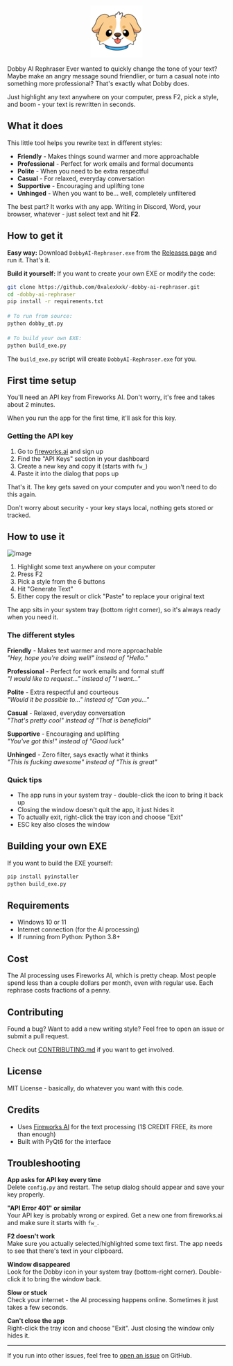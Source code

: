 <p align="center">
  <img src="dobby_logo.png" alt="Dobby Logo" width="120">
</p>
Dobby AI Rephraser
Ever wanted to quickly change the tone of your text? Maybe make an angry message sound friendlier, or turn a casual note into something more professional? That's exactly what Dobby does.

Just highlight any text anywhere on your computer, press F2, pick a style, and boom - your text is rewritten in seconds.

## What it does

This little tool helps you rewrite text in different styles:

- **Friendly** - Makes things sound warmer and more approachable
- **Professional** - Perfect for work emails and formal documents  
- **Polite** - When you need to be extra respectful
- **Casual** - For relaxed, everyday conversation
- **Supportive** - Encouraging and uplifting tone
- **Unhinged** - When you want to be... well, completely unfiltered

The best part? It works with any app. Writing in Discord, Word, your browser, whatever - just select text and hit **F2**.

## How to get it

**Easy way:** Download `DobbyAI-Rephraser.exe` from the [Releases page](https://github.com/0xalexkxk/-dobby-ai-rephraser/releases) and run it. That's it.

**Build it yourself:** If you want to create your own EXE or modify the code:
```bash
git clone https://github.com/0xalexkxk/-dobby-ai-rephraser.git
cd -dobby-ai-rephraser
pip install -r requirements.txt

# To run from source:
python dobby_qt.py

# To build your own EXE:
python build_exe.py
```

The `build_exe.py` script will create `DobbyAI-Rephraser.exe` for you.

## First time setup

You'll need an API key from Fireworks AI. Don't worry, it's free and takes about 2 minutes.

When you run the app for the first time, it'll ask for this key.

### Getting the API key

1. Go to [fireworks.ai](https://fireworks.ai) and sign up
2. Find the "API Keys" section in your dashboard
3. Create a new key and copy it (starts with `fw_`)
4. Paste it into the dialog that pops up

That's it. The key gets saved on your computer and you won't need to do this again.

Don't worry about security - your key stays local, nothing gets stored or tracked.

## How to use it
![image](https://github.com/user-attachments/assets/47b1a375-4227-4f07-a95f-758c0e77e13b)

1. Highlight some text anywhere on your computer
2. Press F2
3. Pick a style from the 6 buttons
4. Hit "Generate Text"
5. Either copy the result or click "Paste" to replace your original text

The app sits in your system tray (bottom right corner), so it's always ready when you need it.

### The different styles

**Friendly** - Makes text warmer and more approachable  
*"Hey, hope you're doing well!" instead of "Hello."*

**Professional** - Perfect for work emails and formal stuff  
*"I would like to request..." instead of "I want..."*

**Polite** - Extra respectful and courteous  
*"Would it be possible to..." instead of "Can you..."*

**Casual** - Relaxed, everyday conversation  
*"That's pretty cool" instead of "That is beneficial"*

**Supportive** - Encouraging and uplifting  
*"You've got this!" instead of "Good luck"*

**Unhinged** - Zero filter, says exactly what it thinks  
*"This is fucking awesome" instead of "This is great"*

### Quick tips

- The app runs in your system tray - double-click the icon to bring it back up
- Closing the window doesn't quit the app, it just hides it
- To actually exit, right-click the tray icon and choose "Exit"
- ESC key also closes the window

## Building your own EXE

If you want to build the EXE yourself:

```bash
pip install pyinstaller
python build_exe.py
```

## Requirements

- Windows 10 or 11
- Internet connection (for the AI processing)
- If running from Python: Python 3.8+

## Cost

The AI processing uses Fireworks AI, which is pretty cheap. Most people spend less than a couple dollars per month, even with regular use. Each rephrase costs fractions of a penny.

## Contributing

Found a bug? Want to add a new writing style? Feel free to open an issue or submit a pull request. 

Check out [CONTRIBUTING.md](CONTRIBUTING.md) if you want to get involved.

## License

MIT License - basically, do whatever you want with this code.

## Credits

- Uses [Fireworks AI](https://fireworks.ai/) for the text processing (1$ CREDIT FREE, its more than enough)
- Built with PyQt6 for the interface

## Troubleshooting

**App asks for API key every time**  
Delete `config.py` and restart. The setup dialog should appear and save your key properly.

**"API Error 401" or similar**  
Your API key is probably wrong or expired. Get a new one from fireworks.ai and make sure it starts with `fw_`.

**F2 doesn't work**  
Make sure you actually selected/highlighted some text first. The app needs to see that there's text in your clipboard.

**Window disappeared**  
Look for the Dobby icon in your system tray (bottom-right corner). Double-click it to bring the window back.

**Slow or stuck**  
Check your internet - the AI processing happens online. Sometimes it just takes a few seconds.

**Can't close the app**  
Right-click the tray icon and choose "Exit". Just closing the window only hides it.

---

If you run into other issues, feel free to [open an issue](https://github.com/0xalexkxk/-dobby-ai-rephraser/issues) on GitHub.
